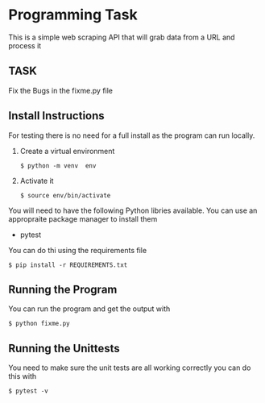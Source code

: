 # Programming Task

This is a simple web scraping API that will grab data from a URL and process it

## TASK

Fix the Bugs in the fixme.py file


## Install Instructions

For testing there is no need for a full install as the program can run locally.

  1.  Create a virtual environment

      ```
	  $ python -m venv  env
	  ```

  2.  Activate it

      ```
	  $ source env/bin/activate
	  ```

You will need to have the following Python libries available.  You can use
an appropraite package manager to install them

  - pytest

You can do thi using the requirements file

```
$ pip install -r REQUIREMENTS.txt
```

## Running the Program

You can run the program and get the output with

```
$ python fixme.py
```


## Running the Unittests

You need to make sure the unit tests are all working correctly you can do this
with

```
$ pytest -v
```



